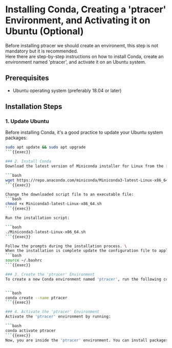 # Installing Conda, Creating a 'ptracer' Environment, and Activating it on Ubuntu (Optional)

Before installing ptracer we should create an environemt, this step is not mandatory but it is recommended. \
Here there are step-by-step instructions on how to install Conda, create an environment named 'ptracer', and activate it on an Ubuntu system.

## Prerequisites

- Ubuntu operating system (preferably 18.04 or later)

## Installation Steps

### 1. Update Ubuntu

Before installing Conda, it's a good practice to update your Ubuntu system packages:

```bash
sudo apt update && sudo apt upgrade
```{{exec}}

### 2. Install Conda
Download the latest version of Miniconda installer for Linux from the [official website](https://docs.conda.io/en/latest/miniconda.html).

```bash
wget https://repo.anaconda.com/miniconda/Miniconda3-latest-Linux-x86_64.sh
```{{exec}}

Change the downloaded script file to an executable file:
```bash
chmod +x Miniconda3-latest-Linux-x86_64.sh
```{{exec}}

Run the installation script:

```bash
./Miniconda3-latest-Linux-x86_64.sh
```{{exec}}

Follow the prompts during the installation process. \
When the installation is complete update the configuration file to apply the changes.
```bash
source ~/.bashrc
```{{exec}}

### 3. Create the 'ptracer' Environment
To create a new Conda environment named 'ptracer', run the following command:


```bash
conda create --name ptracer
```{{exec}}

### 4. Activate the 'ptracer' Environment
Activate the 'ptracer' environment by running:

```bash
conda activate ptracer
```{{exec}}
Now, you are inside the 'ptracer' environment. You can install packages and run your project inside this environment.
